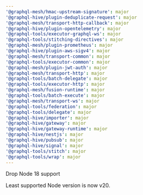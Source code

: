 ```yaml
---
'@graphql-mesh/hmac-upstream-signature': major
'@graphql-hive/plugin-deduplicate-request': major
'@graphql-mesh/transport-http-callback': major
'@graphql-hive/plugin-opentelemetry': major
'@graphql-tools/executor-graphql-ws': major
'@graphql-tools/stitching-directives': major
'@graphql-mesh/plugin-prometheus': major
'@graphql-hive/plugin-aws-sigv4': major
'@graphql-mesh/transport-common': major
'@graphql-tools/executor-common': major
'@graphql-mesh/plugin-jwt-auth': major
'@graphql-mesh/transport-http': major
'@graphql-tools/batch-delegate': major
'@graphql-tools/executor-http': major
'@graphql-mesh/fusion-runtime': major
'@graphql-tools/batch-execute': major
'@graphql-mesh/transport-ws': major
'@graphql-tools/federation': major
'@graphql-tools/delegate': major
'@graphql-hive/importer': major
'@graphql-hive/gateway': major
'@graphql-hive/gateway-runtime': major
'@graphql-hive/nestjs': major
'@graphql-hive/pubsub': major
'@graphql-hive/signal': major
'@graphql-tools/stitch': major
'@graphql-tools/wrap': major
---
```


Drop Node 18 support

Least supported Node version is now v20.
